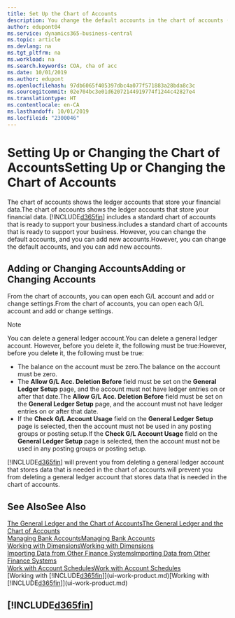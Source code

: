 ```yaml
---
title: Set Up the Chart of Accounts
description: You change the default accounts in the chart of accounts (COA), and you can add new accounts.
author: edupont04
ms.service: dynamics365-business-central
ms.topic: article
ms.devlang: na
ms.tgt_pltfrm: na
ms.workload: na
ms.search.keywords: COA, cha of acc
ms.date: 10/01/2019
ms.author: edupont
ms.openlocfilehash: 97db6065f405397dbc4a077f571883a28bda8c3c
ms.sourcegitcommit: 02e704bc3e01d62072144919774f1244c42827e4
ms.translationtype: HT
ms.contentlocale: en-CA
ms.lasthandoff: 10/01/2019
ms.locfileid: "2300046"
---
```

# <a name="setting-up-or-changing-the-chart-of-accounts"></a><span data-ttu-id="4d7a5-103">Setting Up or Changing the Chart of Accounts</span><span class="sxs-lookup"><span data-stu-id="4d7a5-103">Setting Up or Changing the Chart of Accounts</span></span>
<span data-ttu-id="4d7a5-104">The chart of accounts shows the ledger accounts that store your financial data.</span><span class="sxs-lookup"><span data-stu-id="4d7a5-104">The chart of accounts shows the ledger accounts that store your financial data.</span></span> [!INCLUDE[d365fin](includes/d365fin_md.md)] <span data-ttu-id="4d7a5-105">includes a standard chart of accounts that is ready to support your business.</span><span class="sxs-lookup"><span data-stu-id="4d7a5-105">includes a standard chart of accounts that is ready to support your business.</span></span>
<span data-ttu-id="4d7a5-106">However, you can change the default accounts, and you can add new accounts.</span><span class="sxs-lookup"><span data-stu-id="4d7a5-106">However, you can change the default accounts, and you can add new accounts.</span></span>  

## <a name="adding-or-changing-accounts"></a><span data-ttu-id="4d7a5-107">Adding or Changing Accounts</span><span class="sxs-lookup"><span data-stu-id="4d7a5-107">Adding or Changing Accounts</span></span>
<span data-ttu-id="4d7a5-108">From the chart of accounts, you can open each G/L account and add or change settings.</span><span class="sxs-lookup"><span data-stu-id="4d7a5-108">From the chart of accounts, you can open each G/L account and add or change settings.</span></span>

> [!NOTE]  
>   <span data-ttu-id="4d7a5-109">You can delete a general ledger account.</span><span class="sxs-lookup"><span data-stu-id="4d7a5-109">You can delete a general ledger account.</span></span> <span data-ttu-id="4d7a5-110">However, before you delete it, the following must be true:</span><span class="sxs-lookup"><span data-stu-id="4d7a5-110">However, before you delete it, the following must be true:</span></span>  
>  
>   * <span data-ttu-id="4d7a5-111">The balance on the account must be zero.</span><span class="sxs-lookup"><span data-stu-id="4d7a5-111">The balance on the account must be zero.</span></span>  
>   * <span data-ttu-id="4d7a5-112">The **Allow G/L Acc. Deletion Before** field must be set on the **General Ledger Setup** page, and the account must not have ledger entries on or after that date.</span><span class="sxs-lookup"><span data-stu-id="4d7a5-112">The **Allow G/L Acc. Deletion Before** field must be set on the **General Ledger Setup** page, and the account must not have ledger entries on or after that date.</span></span>  
>   * <span data-ttu-id="4d7a5-113">If the **Check G/L Account Usage** field on the **General Ledger Setup** page is selected, then the account must not be used in any posting groups or posting setup.</span><span class="sxs-lookup"><span data-stu-id="4d7a5-113">If the **Check G/L Account Usage** field on the **General Ledger Setup** page is selected, then the account must not be used in any posting groups or posting setup.</span></span>  

[!INCLUDE[d365fin](includes/d365fin_md.md)] <span data-ttu-id="4d7a5-114">will prevent you from deleting a general ledger account that stores data that is needed in the chart of accounts.</span><span class="sxs-lookup"><span data-stu-id="4d7a5-114">will prevent you from deleting a general ledger account that stores data that is needed in the chart of accounts.</span></span>  

## <a name="see-also"></a><span data-ttu-id="4d7a5-115">See Also</span><span class="sxs-lookup"><span data-stu-id="4d7a5-115">See Also</span></span>
[<span data-ttu-id="4d7a5-116">The General Ledger and the Chart of Accounts</span><span class="sxs-lookup"><span data-stu-id="4d7a5-116">The General Ledger and the Chart of Accounts</span></span>](finance-general-ledger.md)  
[<span data-ttu-id="4d7a5-117">Managing Bank Accounts</span><span class="sxs-lookup"><span data-stu-id="4d7a5-117">Managing Bank Accounts</span></span>](bank-manage-bank-accounts.md)  
[<span data-ttu-id="4d7a5-118">Working with Dimensions</span><span class="sxs-lookup"><span data-stu-id="4d7a5-118">Working with Dimensions</span></span>](finance-dimensions.md)  
[<span data-ttu-id="4d7a5-119">Importing Data from Other Finance Systems</span><span class="sxs-lookup"><span data-stu-id="4d7a5-119">Importing Data from Other Finance Systems</span></span>](across-import-data-configuration-packages.md)  
[<span data-ttu-id="4d7a5-120">Work with Account Schedules</span><span class="sxs-lookup"><span data-stu-id="4d7a5-120">Work with Account Schedules</span></span>](bi-how-work-account-schedule.md)  
<span data-ttu-id="4d7a5-121">[Working with [!INCLUDE[d365fin](includes/d365fin_md.md)]](ui-work-product.md)</span><span class="sxs-lookup"><span data-stu-id="4d7a5-121">[Working with [!INCLUDE[d365fin](includes/d365fin_md.md)]](ui-work-product.md)</span></span>  

## [!INCLUDE[d365fin](includes/free_trial_md.md)]
